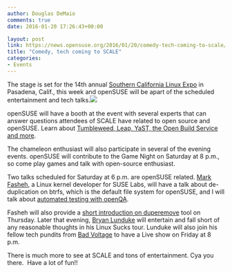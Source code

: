 ```yaml
---
author: Douglas DeMaio
comments: true
date: 2016-01-20 17:26:43+00:00

layout: post
link: https://news.opensuse.org/2016/01/20/comedy-tech-coming-to-scale/
title: "Comedy, tech coming to SCALE"
categories:
- Events
---
```

The stage is set for the 14th annual [Southern California Linux Expo](https://www.socallinuxexpo.org/scale/14x) in Pasadena, Calif., this week and openSUSE will be apart of the scheduled entertainment and tech talks.[![](https://www.socallinuxexpo.org/sites/default/files/promo/imspeakingat-400.png)](https://www.socallinuxexpo.org)

openSUSE will have a booth at the event with several experts that can answer questions attendees of SCALE have related to open source and openSUSE. Learn about [Tumbleweed, Leap, YaST, the Open Build Service and more](https://www.opensuse.org/).

The chameleon enthusiast will also participate in several of the evening events. openSUSE will contribute to the Game Night on Saturday at 8 p.m., so come play games and talk with open-source enthusiast.

Two talks scheduled for Saturday at 6 p.m. are openSUSE related. [Mark Fasheh](https://www.socallinuxexpo.org/scale/14x/presentations/dedupe-btrfs), a Linux kernel developer for SUSE Labs, will have a talk about de-duplication on btrfs, which is the default file system for openSUSE, and I will talk about [automated testing with openQA](https://www.socallinuxexpo.org/scale/14x/presentations/openqa).

Fasheh will also provide a [short introduction on duperemove](https://www.socallinuxexpo.org/scale/13x/presentations/duperemove-dedupe-btrfs) tool on Thursday. Later that evening, [Bryan Lunduke](https://www.socallinuxexpo.org/scale/14x/presentations/linux-sucks) will entertain and fall short of any reasonable thoughts in his Linux Sucks tour. Lunduke will also join his fellow tech pundits from [Bad Voltage](http://www.badvoltage.org/live/) to have a Live show on Friday at 8 p.m.

There is much more to see at SCALE and tons of entertainment. Cya you there.  Have a lot of fun!!		
